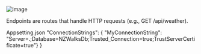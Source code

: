 

![image](https://github.com/user-attachments/assets/b8d6659a-a61b-450c-8abf-a7198735da6a)

Endpoints are routes that handle HTTP requests (e.g., GET /api/weather).

Appsetting.json
"ConnectionStrings": {
  "MyConnectionString": "Server=.;Database=NZWalksDb;Trusted_Connection=true;TrustServerCertificate=true"}
}
